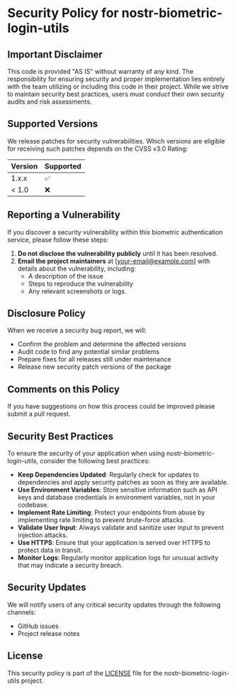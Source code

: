# Security Policy for nostr-biometric-login-utils

## Important Disclaimer

This code is provided "AS IS" without warranty of any kind. The responsibility for ensuring security and proper implementation lies entirely with the team utilizing or including this code in their project. While we strive to maintain security best practices, users must conduct their own security audits and risk assessments.

## Supported Versions

We release patches for security vulnerabilities. Which versions are eligible for receiving such patches depends on the CVSS v3.0 Rating:

| Version | Supported          |
| ------- | ------------------ |
| 1.x.x   | :white_check_mark: |
| < 1.0   | :x:                |

## Reporting a Vulnerability
If you discover a security vulnerability within this biometric authentication service, please follow these steps:

1. **Do not disclose the vulnerability publicly** until it has been resolved.
2. **Email the project maintainers** at [your-email@example.com] with details about the vulnerability, including:
   - A description of the issue
   - Steps to reproduce the vulnerability
   - Any relevant screenshots or logs.

## Disclosure Policy

When we receive a security bug report, we will:

* Confirm the problem and determine the affected versions
* Audit code to find any potential similar problems
* Prepare fixes for all releases still under maintenance
* Release new security patch versions of the package

## Comments on this Policy

If you have suggestions on how this process could be improved please submit a pull request.

## Security Best Practices
To ensure the security of your application when using nostr-biometric-login-utils, consider the following best practices:

- **Keep Dependencies Updated**: Regularly check for updates to dependencies and apply security patches as soon as they are available.
- **Use Environment Variables**: Store sensitive information such as API keys and database credentials in environment variables, not in your codebase.
- **Implement Rate Limiting**: Protect your endpoints from abuse by implementing rate limiting to prevent brute-force attacks.
- **Validate User Input**: Always validate and sanitize user input to prevent injection attacks.
- **Use HTTPS**: Ensure that your application is served over HTTPS to protect data in transit.
- **Monitor Logs**: Regularly monitor application logs for unusual activity that may indicate a security breach.

## Security Updates
We will notify users of any critical security updates through the following channels:
- GitHub issues
- Project release notes

## License
This security policy is part of the [LICENSE](LICENSE) file for the nostr-biometric-login-utils project.
